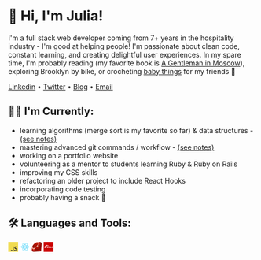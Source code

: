 # 👋 Hi, I'm Julia! 

I'm a full stack web developer coming from 7+ years in the hospitality industry - I'm good at helping people! I'm passionate about clean code, constant learning, and creating delightful user experiences. In my spare time, I'm probably reading (my favorite book is <a href="https://www.goodreads.com/book/show/34066798-a-gentleman-in-moscow" target="_blank">A Gentleman in Moscow</a>), exploring Brooklyn by bike, or crocheting <a href="https://www.instagram.com/p/CDPJUkInBqw/" target="_blank">baby things</a> for my friends 👶

<a href="https://www.linkedin.com/in/jzolotarev/" target="_blank">Linkedin</a> • <a href="https://twitter.com/JZolo" target="_blank">Twitter</a> • <a href="https://jzolotarev.medium.com/" target="_blank">Blog</a> • <a href="mailto: jzolotarev@gmail.com" target="_blank">Email</a>

## 👩‍💻 I'm Currently:
- learning algorithms (merge sort is my favorite so far) & data structures - <a href="https://github.com/jzolo22/DS-ALGO-practice/tree/master/algorithms">(see notes)</a>
- mastering advanced git commands / workflow - <a href="https://github.com/jzolo22/git-colt-steele/tree/master/notes">(see notes)</a>
- working on a portfolio website 
- volunteering as a mentor to students learning Ruby & Ruby on Rails
- improving my CSS skills
- refactoring an older project to include React Hooks
- incorporating code testing
- probably having a snack 🤭
                               
## 🛠 Languages and Tools:

<code><img height="20" src="https://raw.githubusercontent.com/github/explore/80688e429a7d4ef2fca1e82350fe8e3517d3494d/topics/javascript/javascript.png"></code>
<code><img height="20" src="https://raw.githubusercontent.com/github/explore/80688e429a7d4ef2fca1e82350fe8e3517d3494d/topics/react/react.png"></code>
<code><img height="20" src="https://raw.githubusercontent.com/github/explore/80688e429a7d4ef2fca1e82350fe8e3517d3494d/topics/ruby/ruby.png"></code>
<code><img height="20" src="https://raw.githubusercontent.com/github/explore/80688e429a7d4ef2fca1e82350fe8e3517d3494d/topics/rails/rails.png"></code>

